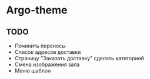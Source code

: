# Argo-theme

## TODO
* Починить переносы
* Список адресов доставки
* Страницу "Заказать доставку" сделать категорией
* Смена изображения зала
* Меню шаблон